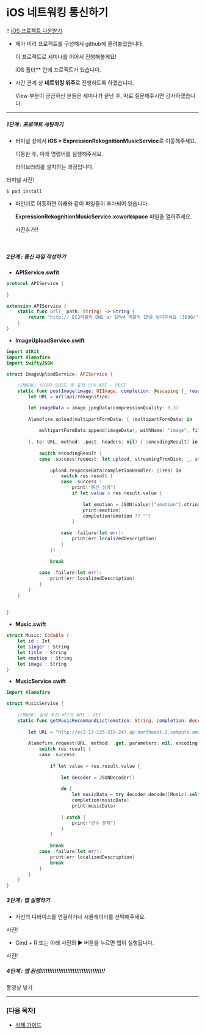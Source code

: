 # iOS 네트워킹 통신하기

‼️ [iOS 프로젝트 다운받기](https://github.com/kyeahen/ExpressionRekognitionMusicService/archive/master.zip)

* 제가 미리 프로젝트를 구성해서 github에 올려놓았습니다.

  이 프로젝트로 세미나를 이어서 진행해볼게요!

  iOS 폴더** 안에 프로젝트가 있습니다.

  

* 시간 관계 상 **네트워킹 위주**로 진행하도록 하겠습니다.

  View 부분이 궁금하신 분들은 세미나가 끝난 후, 따로 질문해주시면 감사하겠습니다.

---------



##### 1단계 : 프로젝트 세팅하기

* 터미널 상에서 **iOS > ExpressionRekognitionMusicService**로 이동해주세요.

  이동한 후, 아래 명령어를 실행해주세요.

  라이브러리를 설치하는 과정입니다.

터미널 사진!

```
$ pod install
```

* 파인더로 이동하면 아래와 같이 파일들이 추가되어 있습니다.

  **ExpressionRekognitionMusicService.xcworkspace** 파일을 열어주세요.

  사진추가!!

<br/>

##### 2단계 : 통신 파일 작성하기



* **APIService.swfit**

```swift
protocol APIService {
    
}

extension APIService {
    static func url(_ path: String) -> String {
        return "http:// EC2퍼블릭 DNS or IPv4 퍼블릭 IP을 넣어주세요 :3000/" + path
    }
}
```



* **ImageUploadService.swift**

```swift
import UIKit
import Alamofire
import SwiftyJSON

struct ImageUploadService: APIService {
    
    //MARK: 이미지 업로드 및 표정 인식 API - POST
    static func postImage(image: UIImage, completion: @escaping (_ result: String) -> Void) {
        let URL = url(api/rekognition)

        let imageData = image.jpegData(compressionQuality: 0.3)
        
        Alamofire.upload(multipartFormData: { (multipartFormData) in
            
            multipartFormData.append(imageData!, withName: "image", fileName: "photo.jpg", mimeType: "image/jpeg")
            
        }, to: URL, method: .post, headers: nil) { (encodingResult) in
            
            switch encodingResult {
            case .success(request: let upload, streamingFromDisk: _, streamFileURL: _) :
                
                upload.responseData(completionHandler: {(res) in
                    switch res.result {
                    case .success :
                        print("통신 성공")
                        if let value = res.result.value {
                            
                            let emotion = JSON(value)["emotion"].string
                            print(emotion)
                            completion(emotion ?? "")
                        }
                        
                    case .failure(let err):
                        print(err.localizedDescription)
                    }
                })
                
                break
                
            case .failure(let err):
                print(err.localizedDescription)
            }
        }
    }
    
    
}
```



* **Music.swift**

```swift
struct Music: Codable {
    let id : Int
    let singer : String
    let title : String
    let emotion : String
    let image : String
}
```



* **MusicService.swift**

```swift
import Alamofire

struct MusicService {
    
    //MARK: 음악 추천 리스트 API - GET
    static func getMusicRecommandList(emotion: String, completion: @escaping ([Music])->Void) {
        
        let URL = "http://ec2-13-125-219-247.ap-northeast-2.compute.amazonaws.com:3000/api/music?emotion=\(emotion)"
        
        Alamofire.request(URL, method: .get, parameters: nil, encoding: JSONEncoding.default, headers: nil).responseData() { res in
            switch res.result {
            case .success:
                
                if let value = res.result.value {
                    
                    let decoder = JSONDecoder()
                    
                    do {
                        let musicData = try decoder.decode([Music].self, from: value)
                        completion(musicData)
                        print(musicData)
                        
                    } catch {
                        print("변수 문제")
                    }
                }
                
                break
            case .failure(let err):
                print(err.localizedDescription)
                break
            }
        }
    }
}
```



##### 3단계 : 앱 실행하기

* 자신의 디바이스를 연결하거나 시뮬레이터를 선택해주세요.

사진!

* Cmd + R 또는 아래 사진의 ▶️ 버튼을 누르면 앱이 실행됩니다.

사진!



##### 4단계 :  앱 완성!!!!!!!!!!!!!!!!!!!!!!!!!!!!!!!!!!!!

동영상 넣기

--------------

### [다음 목차]

- [삭제 가이드]()



